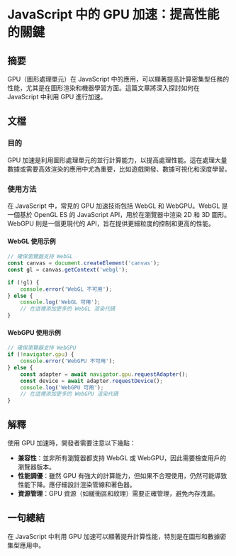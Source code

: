 <!--
Meta Description: # JavaScript 中的 GPU 加速：提高性能的關鍵 ## 摘要 GPU（圖形處理單元）在 JavaScript 中的應用，可以顯著提高計算密集型任務的性能，尤其是在圖形渲染和機器學習方面。這篇文章將深入探討如何在 JavaScript 中利用 GPU 進行加速。 ## 文檔 ### 目的 ...
Meta Keywords: gpu, webgl, javascript, webgpu, const
-->

# JavaScript 中的 GPU 加速：提高性能的關鍵

## 摘要
GPU（圖形處理單元）在 JavaScript 中的應用，可以顯著提高計算密集型任務的性能，尤其是在圖形渲染和機器學習方面。這篇文章將深入探討如何在 JavaScript 中利用 GPU 進行加速。

## 文檔
### 目的
GPU 加速是利用圖形處理單元的並行計算能力，以提高處理性能。這在處理大量數據或需要高效渲染的應用中尤為重要，比如遊戲開發、數據可視化和深度學習。

### 使用方法
在 JavaScript 中，常見的 GPU 加速技術包括 WebGL 和 WebGPU。WebGL 是一個基於 OpenGL ES 的 JavaScript API，用於在瀏覽器中渲染 2D 和 3D 圖形。WebGPU 則是一個更現代的 API，旨在提供更細粒度的控制和更高的性能。

#### WebGL 使用示例
```javascript
// 確保瀏覽器支持 WebGL
const canvas = document.createElement('canvas');
const gl = canvas.getContext('webgl');

if (!gl) {
    console.error('WebGL 不可用');
} else {
    console.log('WebGL 可用');
    // 在這裡添加更多的 WebGL 渲染代碼
}
```

#### WebGPU 使用示例
```javascript
// 確保瀏覽器支持 WebGPU
if (!navigator.gpu) {
    console.error('WebGPU 不可用');
} else {
    const adapter = await navigator.gpu.requestAdapter();
    const device = await adapter.requestDevice();
    console.log('WebGPU 可用');
    // 在這裡添加更多的 WebGPU 渲染代碼
}
```

## 解釋
使用 GPU 加速時，開發者需要注意以下幾點：

- **兼容性**：並非所有瀏覽器都支持 WebGL 或 WebGPU，因此需要檢查用戶的瀏覽器版本。
- **性能調優**：雖然 GPU 有強大的計算能力，但如果不合理使用，仍然可能導致性能下降。應仔細設計渲染管線和著色器。
- **資源管理**：GPU 資源（如緩衝區和紋理）需要正確管理，避免內存洩漏。

## 一句總結
在 JavaScript 中利用 GPU 加速可以顯著提升計算性能，特別是在圖形和數據密集型應用中。